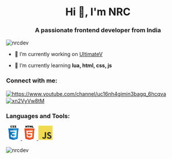 <h1 align="center">Hi 👋, I'm NRC</h1>
<h3 align="center">A passionate frontend developer from India</h3>

<p align="left"> <img src="https://komarev.com/ghpvc/?username=nrcdev&label=Profile%20views&color=0e75b6&style=flat" alt="nrcdev" /> </p>

- 🔭 I’m currently working on [UltimateV](https://discord.gg/ZzFQmwAXKD)

- 🌱 I’m currently learning **lua, html, css, js**

<h3 align="left">Connect with me:</h3>
<p align="left">
<a href="https://www.youtube.com/c/https://www.youtube.com/channel/uc16nh4gimin3bagq_6hcqva" target="blank"><img align="center" src="https://raw.githubusercontent.com/rahuldkjain/github-profile-readme-generator/master/src/images/icons/Social/youtube.svg" alt="https://www.youtube.com/channel/uc16nh4gimin3bagq_6hcqva" height="30" width="40" /></a>
<a href="https://discord.gg/xn2VyVw8tM" target="blank"><img align="center" src="https://raw.githubusercontent.com/rahuldkjain/github-profile-readme-generator/master/src/images/icons/Social/discord.svg" alt="xn2VyVw8tM" height="30" width="40" /></a>
</p>

<h3 align="left">Languages and Tools:</h3>
<p align="left"> <a href="https://www.w3schools.com/css/" target="_blank" rel="noreferrer"> <img src="https://raw.githubusercontent.com/devicons/devicon/master/icons/css3/css3-original-wordmark.svg" alt="css3" width="40" height="40"/> </a> <a href="https://www.w3.org/html/" target="_blank" rel="noreferrer"> <img src="https://raw.githubusercontent.com/devicons/devicon/master/icons/html5/html5-original-wordmark.svg" alt="html5" width="40" height="40"/> </a> <a href="https://developer.mozilla.org/en-US/docs/Web/JavaScript" target="_blank" rel="noreferrer"> <img src="https://raw.githubusercontent.com/devicons/devicon/master/icons/javascript/javascript-original.svg" alt="javascript" width="40" height="40"/> </a> </p>

<p><img align="center" src="https://github-readme-stats.vercel.app/api/top-langs?username=nrcdev&show_icons=true&locale=en&layout=compact" alt="nrcdev" /></p>

